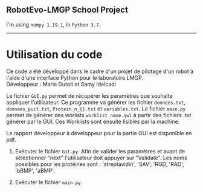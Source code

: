 ## RobotEvo-LMGP School Project

I'm using `numpy 1.19.1`, in `Python 3.7`.

---
# Utilisation du code
Ce code a été développé dans le cadre d'un projet de pilotage d'un robot à l'aide d'une interface Python pour le laboratoire LMGP.\
Développeur : Marie Dutoit et Samy Idelcadi

Le fichier `GUI.py` permet de récupérer les paramètres que souhaite appliquer l'utilisateur. Ce programme va générer les fichier `donnees.txt`, `donnees_puit.txt`, `Protein_n_{}.txt` et `variables.txt`. Le fichier `main.py` permet de générer des worlists `worklist_name.gwl` à partir des fichiers .txt générer par le GUI. Ces Worklists sont ensuite lisibles par la machine.

Le rapport développeur à développeur pour la partie GUI est disponible en pdf.

1. Exécuter le fichier `GUI.py`. Afin de valider les paramètres et avant de sélectionner "next" l'utilisateur doit appuyer sur "Validate". Les noms possibles pour les protéines sont : 'streptavidin', 'SAV', 'RGD, 'RAD', 'bBMP', 'aBMP'.

2. Exécuter le fichier `main.py`. 

